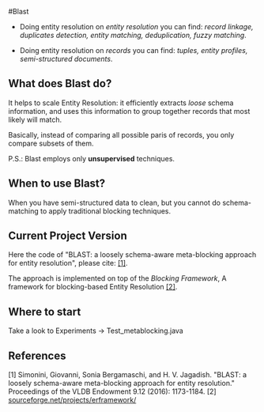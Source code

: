 #Blast

- Doing entity resolution on *entity resolution* you can find: *record linkage, duplicates detection, entity matching, deduplication, fuzzy matching*.

- Doing entity resolution on *records* you can find: *tuples, entity profiles, semi-structured documents*.

## What does Blast do?
It helps to scale Entity Resolution: it efficiently extracts *loose* schema information, and uses this information to group together records that most likely will match.

Basically, instead of comparing all possible paris of records, you only compare subsets of them.

P.S.: Blast employs only **unsupervised** techniques.

## When to use Blast?
When you have semi-structured data to clean, but you cannot do schema-matching to apply traditional blocking techniques.

## Current Project Version
Here the code of "BLAST: a loosely schema-aware meta-blocking approach for entity resolution", please cite: [[1]](#simonini2016).

The approach is implemented on top of the *Blocking Framework*, A framework for blocking-based Entity Resolution [[2]](#papadakis2013).

## Where to start
Take a look to Experiments -> Test_metablocking.java

## References
<a name="simonini2016"/>
[1] Simonini, Giovanni, Sonia Bergamaschi, and H. V. Jagadish. "BLAST: a loosely schema-aware meta-blocking approach for entity resolution." Proceedings of the VLDB Endowment 9.12 (2016): 1173-1184.
</a>

<a name="papadakis2013"/>
[2] <a href="https://sourceforge.net/projects/erframework/"> sourceforge.net/projects/erframework/ </a>
</a>